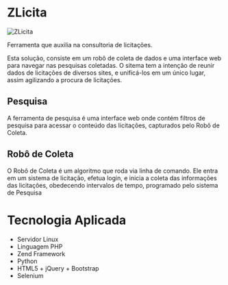 # ZLicita

![ZLicita](https://raw.githubusercontent.com/zedmaster/zlicita/master/public/img/logoCx300.png)

Ferramenta que auxilia na consultoria de licitações.

Esta solução, consiste em um robô de coleta de dados e uma interface web para navegar nas pesquisas coletadas.
O sitema tem a intenção de reunir dados de licitações de diversos sites, e unificá-los em um único lugar, assim agilizando a procura de licitações.


## Pesquisa
A ferramenta de pesquisa é uma interface web onde contém filtros de pesquisa para acessar o conteúdo das licitações, capturados pelo Robô de Coleta.



## Robô de Coleta
O Robô de Coleta é um algoritmo que roda via linha de comando.
Ele entra em um sistema de licitação, efetua login, e inicia a coleta das informações das licitações, obedecendo intervalos de tempo, programado pelo sistema de Pesquisa


# Tecnologia Aplicada
* Servidor Linux
* Linguagem PHP 
* Zend Framework 
* Python
* HTML5 + jQuery + Bootstrap
* Selenium

